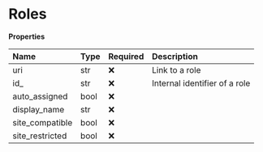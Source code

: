 # Roles

**Properties**

| Name            | Type | Required | Description                   |
| :-------------- | :--- | :------- | :---------------------------- |
| uri             | str  | ❌       | Link to a role                |
| id\_            | str  | ❌       | Internal identifier of a role |
| auto_assigned   | bool | ❌       |                               |
| display_name    | str  | ❌       |                               |
| site_compatible | bool | ❌       |                               |
| site_restricted | bool | ❌       |                               |

<!-- This file was generated by liblab | https://liblab.com/ -->
